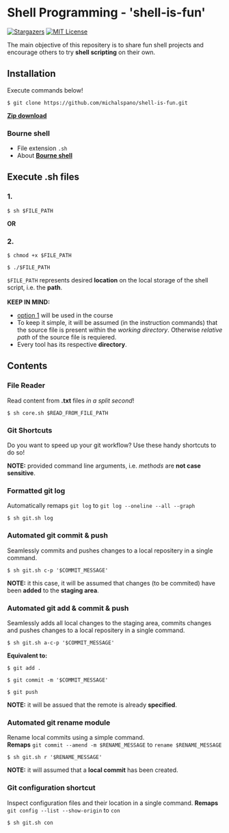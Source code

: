 # Shell Programming - 'shell-is-fun'

[![Stargazers][stars-shield]][stars-url]
[![MIT License][license-shield]][license-url]

The main objective of this repositery is to share fun shell projects and encourage others to try __shell scripting__ on their own.

## Installation
Execute commands below!

```Shell
$ git clone https://github.com/michalspano/shell-is-fun.git
```

[__Zip download__][ZIP]

### Bourne shell
- File extension `.sh`
- About [__Bourne shell__][WIKI_LINK]

## Execute .sh files
### 1.
```Shell
$ sh $FILE_PATH
```

**OR**

### 2.
```Shell
$ chmod +x $FILE_PATH
```

```Shell
$ ./$FILE_PATH
```

`$FILE_PATH` represents desired __location__ on the local storage of the shell script, i.e. the __path__.
<br><br>
__KEEP IN MIND:__ 
- [option 1](#1.) will be used in the course
- To keep it simple, it will be assumed (in the instruction commands) that the source file is present within the _working directory_. Otherwise _relative path_ of the source file is requiered.
- Every tool has its respective __directory__.

## Contents

### File Reader
Read content from __.txt__ files _in a split second_!

```Shell
$ sh core.sh $READ_FROM_FILE_PATH
```

### Git Shortcuts
Do you want to speed up your git workflow? Use these handy shortcuts to do so!

__NOTE:__ provided command line arguments, i.e. _methods_ are __not case sensitive__.

### Formatted git log
Automatically remaps `git log` to `git log --oneline --all --graph`

```Shell
$ sh git.sh log
```

### Automated git commit & push
Seamlessly commits and pushes changes to a local repositery in a single command.

```Shell
$ sh git.sh c-p '$COMMIT_MESSAGE'
```

__NOTE:__ it this case, it will be assumed that changes (to be commited) have been __added__ to the __staging area__.

### Automated git add & commit & push
Seamlessly adds all local changes to the staging area, commits changes and pushes changes to a local repositery in a single command.

```Shell
$ sh git.sh a-c-p '$COMMIT_MESSAGE'
```

__Equivalent to:__ <br>
```Shell
$ git add .
```

```Shell
$ git commit -m '$COMMIT_MESSAGE'
```

```Shell
$ git push
```

__NOTE:__ it will be assued that the remote is already __specified__.

### Automated git rename module
Rename local commits using a simple command. <br>
__Remaps__ `git commit --amend -m $RENAME_MESSAGE` to `rename $RENAME_MESSAGE`

```Shell
$ sh git.sh r '$RENAME_MESSAGE'
```

__NOTE:__ it will assumed that a __local commit__ has been created. 

### Git configuration shortcut
Inspect configuration files and their location in a single command.
__Remaps__ `git config --list --show-origin` to `con`

```Shell
$ sh git.sh con
```

<!-- LINK REFS -->
[WIKI_LINK]: https://en.wikipedia.org/wiki/Bourne_shell
[stars-shield]: https://img.shields.io/github/stars/michalspano/shell-is-fun.svg?style=for-the-badge
[stars-url]: https://github.com/michalspano/shell-is-fun/stargazers
[ZIP]: https://github.com/michalspano/shell-is-fun/archive/refs/heads/main.zip
[license-shield]: https://img.shields.io/github/license/michalspano/shell-is-fun.svg?style=for-the-badge
[license-url]: https://github.com/michalspano/shell-is-fun/blob/main/LICENSE.md
